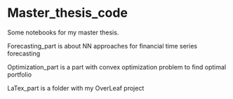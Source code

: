 # Master_thesis_code
Some notebooks for my master thesis.

Forecasting_part is about NN approaches for financial time series forecasting

Optimization_part is a part with convex optimization problem to find optimal portfolio

LaTex_part is a folder with my OverLeaf project


